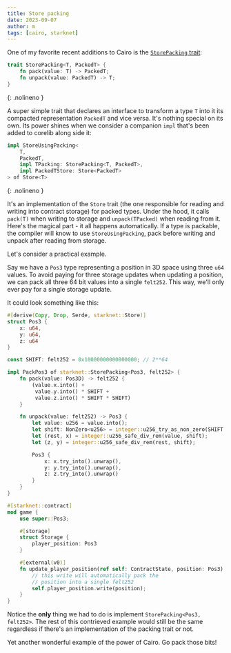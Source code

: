 ```yaml
---
title: Store packing
date: 2023-09-07
author: m
tags: [cairo, starknet]
---
```


One of my favorite recent additions to Cairo is the [`StorePacking` trait](https://github.com/starkware-libs/cairo/blob/9e5427b9178bb6663c68b46203ea5493296b8e48/corelib/src/starknet/storage_access.cairo#L68):

```rust
trait StorePacking<T, PackedT> {
    fn pack(value: T) -> PackedT;
    fn unpack(value: PackedT) -> T;
}
```
{: .nolineno }

A super simple trait that declares an interface to transform a type `T` into it its compacted representation `PackedT` and vice versa. It's nothing special on its own. Its power shines when we consider a companion `impl` that's been added to corelib along side it:

```rust
impl StoreUsingPacking<
    T,
    PackedT,
    impl TPacking: StorePacking<T, PackedT>,
    impl PackedTStore: Store<PackedT>
> of Store<T>
```
{: .nolineno }

It's an implementation of the `Store` trait (the one responsible for reading and writing into contract storage) for packed types. Under the hood, it calls `pack(T)` when writing to storage and `unpack(TPacked)` when reading from it. Here's the magical part - it all happens automatically. If a type is packable, the compiler will know to use `StoreUsingPacking`, pack before writing and unpack after reading from storage.

Let's consider a practical example.

Say we have a `Pos3` type representing a position in 3D space using three `u64` values. To avoid paying for three storage updates when updating a position, we can pack all three 64 bit values into a single `felt252`. This way, we'll only ever pay for a single storage update.

It could look something like this:

```rust
#[derive(Copy, Drop, Serde, starknet::Store)]
struct Pos3 {
    x: u64,
    y: u64,
    z: u64
}

const SHIFT: felt252 = 0x10000000000000000; // 2**64

impl PackPos3 of starknet::StorePacking<Pos3, felt252> {
    fn pack(value: Pos3D) -> felt252 {
        (value.x.into() +
         value.y.into() * SHIFT +
         value.z.into() * SHIFT * SHIFT)
    }

    fn unpack(value: felt252) -> Pos3 {
        let value: u256 = value.into();
        let shift: NonZero<u256> = integer::u256_try_as_non_zero(SHIFT.into()).unwrap();
        let (rest, x) = integer::u256_safe_div_rem(value, shift);
        let (z, y) = integer::u256_safe_div_rem(rest, shift);

        Pos3 {
            x: x.try_into().unwrap(),
            y: y.try_into().unwrap(),
            z: z.try_into().unwrap()
        }
    }
}

#[starknet::contract]
mod game {
    use super::Pos3;

    #[storage]
    struct Storage {
        player_position: Pos3
    }

    #[external(v0)]
    fn update_player_position(ref self: ContractState, position: Pos3) {
        // this write will automatically pack the
        // position into a single felt252
        self.player_position.write(position);
    }
}

```

Notice the **only** thing we had to do is implement `StorePacking<Pos3, felt252>`. The rest of this contrieved example would still be the same regardless if there's an implementation of the packing trait or not.

Yet another wonderful example of the power of Cairo. Go pack those bits!
